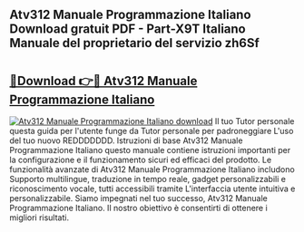 ## Atv312 Manuale Programmazione Italiano Download gratuit PDF - Part-X9T Italiano Manuale del proprietario del servizio zh6Sf

# <h2><a href="http://df97ye.blite.top/?on=Atv312+Manuale+Programmazione+Italiano">🔗Download 👉🔴 Atv312 Manuale Programmazione Italiano</a></h2>

[![Atv312 Manuale Programmazione Italiano download](https://i.imgur.com/lujVjoI.png)](http://df97ye.blite.top/?on=Atv312+Manuale+Programmazione+Italiano)
Il tuo Tutor personale questa guida per l'utente funge da Tutor personale per padroneggiare L'uso del tuo nuovo REDDDDDDD. Istruzioni di base Atv312 Manuale Programmazione Italiano questo manuale contiene istruzioni importanti per la configurazione e il funzionamento sicuri ed efficaci del prodotto. Le funzionalità avanzate di Atv312 Manuale Programmazione Italiano includono Supporto multilingue, traduzione in tempo reale, gadget personalizzabili e riconoscimento vocale, tutti accessibili tramite L'interfaccia utente intuitiva e personalizzabile. Siamo impegnati nel tuo successo, Atv312 Manuale Programmazione Italiano. Il nostro obiettivo è consentirti di ottenere i migliori risultati.
